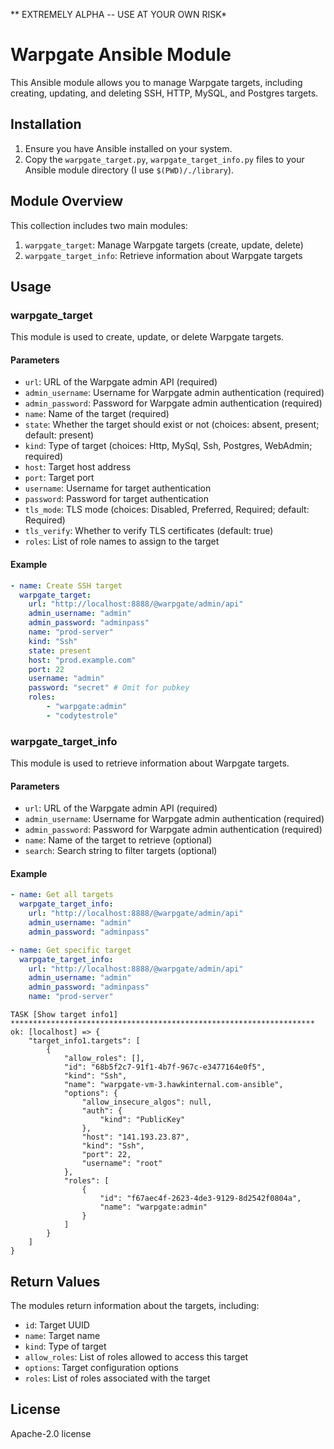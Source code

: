 ** EXTREMELY ALPHA -- USE AT YOUR OWN RISK*

# Warpgate Ansible Module

This Ansible module allows you to manage Warpgate targets, including creating, updating, and deleting SSH, HTTP, MySQL, and Postgres targets.

## Installation

1. Ensure you have Ansible installed on your system.
2. Copy the `warpgate_target.py`, `warpgate_target_info.py` files to your Ansible module directory (I use `$(PWD)/./library`).

## Module Overview

This collection includes two main modules:

1. `warpgate_target`: Manage Warpgate targets (create, update, delete)
2. `warpgate_target_info`: Retrieve information about Warpgate targets

## Usage

### warpgate_target

This module is used to create, update, or delete Warpgate targets.

#### Parameters

- `url`: URL of the Warpgate admin API (required)
- `admin_username`: Username for Warpgate admin authentication (required)
- `admin_password`: Password for Warpgate admin authentication (required)
- `name`: Name of the target (required)
- `state`: Whether the target should exist or not (choices: absent, present; default: present)
- `kind`: Type of target (choices: Http, MySql, Ssh, Postgres, WebAdmin; required)
- `host`: Target host address
- `port`: Target port
- `username`: Username for target authentication
- `password`: Password for target authentication
- `tls_mode`: TLS mode (choices: Disabled, Preferred, Required; default: Required)
- `tls_verify`: Whether to verify TLS certificates (default: true)
- `roles`: List of role names to assign to the target

#### Example

```yaml
- name: Create SSH target
  warpgate_target:
    url: "http://localhost:8888/@warpgate/admin/api"
    admin_username: "admin"
    admin_password: "adminpass"
    name: "prod-server"
    kind: "Ssh"
    state: present
    host: "prod.example.com"
    port: 22
    username: "admin"
    password: "secret" # Omit for pubkey
    roles:
        - "warpgate:admin"
        - "codytestrole"
```

### warpgate_target_info

This module is used to retrieve information about Warpgate targets.

#### Parameters

- `url`: URL of the Warpgate admin API (required)
- `admin_username`: Username for Warpgate admin authentication (required)
- `admin_password`: Password for Warpgate admin authentication (required)
- `name`: Name of the target to retrieve (optional)
- `search`: Search string to filter targets (optional)

#### Example

```yaml
- name: Get all targets
  warpgate_target_info:
    url: "http://localhost:8888/@warpgate/admin/api"
    admin_username: "admin"
    admin_password: "adminpass"

- name: Get specific target
  warpgate_target_info:
    url: "http://localhost:8888/@warpgate/admin/api"
    admin_username: "admin"
    admin_password: "adminpass"
    name: "prod-server"
```

``` shell
TASK [Show target info1] ********************************************************************
ok: [localhost] => {
    "target_info1.targets": [
        {
            "allow_roles": [],
            "id": "68b5f2c7-91f1-4b7f-967c-e3477164e0f5",
            "kind": "Ssh",
            "name": "warpgate-vm-3.hawkinternal.com-ansible",
            "options": {
                "allow_insecure_algos": null,
                "auth": {
                    "kind": "PublicKey"
                },
                "host": "141.193.23.87",
                "kind": "Ssh",
                "port": 22,
                "username": "root"
            },
            "roles": [
                {
                    "id": "f67aec4f-2623-4de3-9129-8d2542f0804a",
                    "name": "warpgate:admin"
                }
            ]
        }
    ]
}
```

## Return Values

The modules return information about the targets, including:

- `id`: Target UUID
- `name`: Target name
- `kind`: Type of target
- `allow_roles`: List of roles allowed to access this target
- `options`: Target configuration options
- `roles`: List of roles associated with the target

## License

Apache-2.0 license
